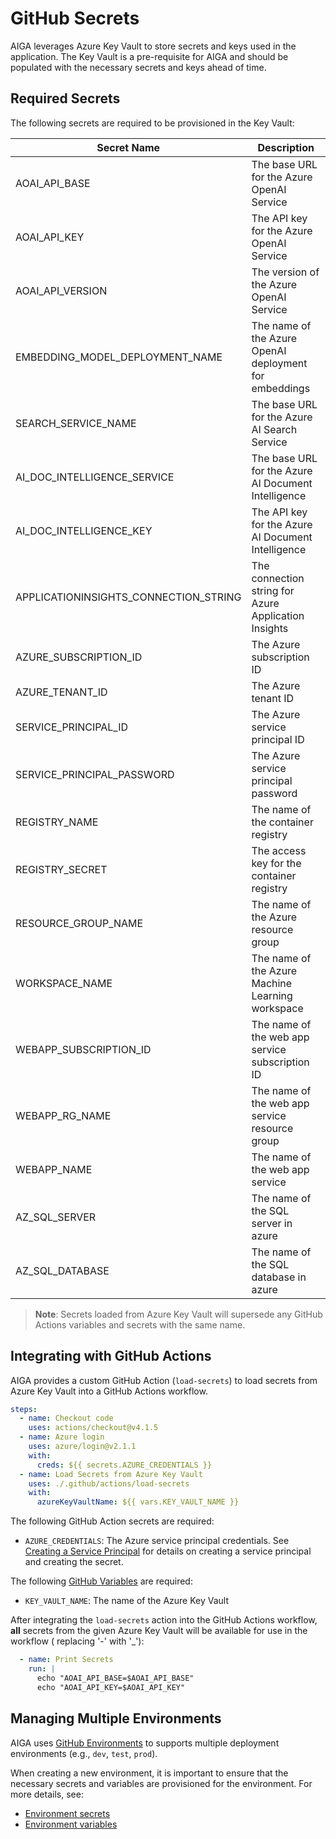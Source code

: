 # GitHub Secrets

AIGA leverages Azure Key Vault to store secrets and keys used in the application. The
Key Vault is a pre-requisite for AIGA and should be populated with the necessary secrets
and keys ahead of time.

## Required Secrets

The following secrets are required to be provisioned in the Key Vault:

| Secret Name                           | Description                                             |
|---------------------------------------|---------------------------------------------------------|
| AOAI_API_BASE                         | The base URL for the Azure OpenAI Service               |
| AOAI_API_KEY                          | The API key for the Azure OpenAI Service                |
| AOAI_API_VERSION                      | The version of the Azure OpenAI Service                 |
| EMBEDDING_MODEL_DEPLOYMENT_NAME       | The name of the Azure OpenAI deployment for embeddings  |
| SEARCH_SERVICE_NAME                   | The base URL for the Azure AI Search Service            |
| AI_DOC_INTELLIGENCE_SERVICE           | The base URL for the Azure AI Document Intelligence     |
| AI_DOC_INTELLIGENCE_KEY               | The API key for the Azure AI Document Intelligence      |
| APPLICATIONINSIGHTS_CONNECTION_STRING | The connection string for Azure Application Insights    |
| AZURE_SUBSCRIPTION_ID                 | The Azure subscription ID                               |
| AZURE_TENANT_ID                       | The Azure tenant ID                                     |
| SERVICE_PRINCIPAL_ID                  | The Azure service principal ID                          |
| SERVICE_PRINCIPAL_PASSWORD            | The Azure service principal password                    |
| REGISTRY_NAME                         | The name of the container registry                      |
| REGISTRY_SECRET                       | The access key for the container registry               |
| RESOURCE_GROUP_NAME                   | The name of the Azure resource group                    |
| WORKSPACE_NAME                        | The name of the Azure Machine Learning workspace        |
| WEBAPP_SUBSCRIPTION_ID                | The name of the web app service subscription ID         |
| WEBAPP_RG_NAME                        | The name of the web app service resource group          |
| WEBAPP_NAME                           | The name of the web app service                         |
| AZ_SQL_SERVER                         | The name of the SQL server in azure                  |
| AZ_SQL_DATABASE                       | The name of the SQL database in azure                |

> **Note**: Secrets loaded from Azure Key Vault will supersede any GitHub Actions
> variables and secrets with the same name.

## Integrating with GitHub Actions

AIGA provides a custom GitHub Action (`load-secrets`) to load secrets from Azure Key
Vault into a GitHub Actions workflow.

```yaml
steps:
  - name: Checkout code
    uses: actions/checkout@v4.1.5
  - name: Azure login
    uses: azure/login@v2.1.1
    with:
      creds: ${{ secrets.AZURE_CREDENTIALS }}
  - name: Load Secrets from Azure Key Vault
    uses: ./.github/actions/load-secrets
    with:
      azureKeyVaultName: ${{ vars.KEY_VAULT_NAME }}
```

The following GitHub Action secrets are required:

- `AZURE_CREDENTIALS`: The Azure service principal credentials.
  See [Creating a Service Principal](https://learn.microsoft.com/en-us/azure/developer/github/connect-from-azure#use-the-azure-login-action-with-a-service-principal-secret)
  for details on creating a service principal and creating the secret.

The following [GitHub Variables](./github-variables.md) are required:

- `KEY_VAULT_NAME`: The name of the Azure Key Vault

After integrating the `load-secrets` action into the GitHub Actions workflow, **all**
secrets from the given Azure Key Vault will be available for use in the workflow (
replacing '-' with '_'):

```yaml
  - name: Print Secrets
    run: |
      echo "AOAI_API_BASE=$AOAI_API_BASE"
      echo "AOAI_API_KEY=$AOAI_API_KEY"
```

## Managing Multiple Environments

AIGA
uses [GitHub Environments](https://docs.github.com/en/actions/deployment/targeting-different-environments/managing-environments-for-deployment)
to supports multiple deployment environments (e.g., `dev`, `test`, `prod`).

When creating a new environment, it is important to ensure that the necessary secrets
and variables are provisioned for the environment. For more details, see:

- [Environment secrets](https://docs.github.com/en/actions/deployment/targeting-different-environments/managing-environments-for-deployment#environment-secrets)
- [Environment variables](https://docs.github.com/en/actions/deployment/targeting-different-environments/managing-environments-for-deployment#environment-variables)
